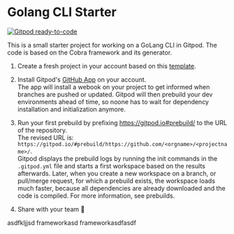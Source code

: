 # Golang CLI Starter

[![Gitpod ready-to-code](https://gitpod.io/button/open-in-gitpod.svg)](https://gitpod.io/from-referrer/)

This is a small starter project for working on a GoLang CLI in Gitpod. The code is based on the Cobra framework and its generator.

1. Create a fresh project in your account based on this [template](https://github.com/gitpod-io/golang-cli-starter/generate).

1. Install Gitpod's [GitHub App](https://github.com/apps/gitpod-io/installations/new) on your account.<br/>
The app will install a webook on your project to get informed when branches are pushed or updated. Gitpod will then prebuild your dev environments ahead of time, so noone has to wait for dependency installation and initialization anymore.

1. Run your first prebuild by prefixing https://gitpod.io#prebuild/ to the URL of the repository.<br/>
The revised URL is: `https://gitpod.io/#prebuild/https://github.com/<orgname>/<projectname>/`.<br/>
Gitpod displays the prebuild logs by running the init commands in the `.gitpod.yml` file and starts a first workspace based on the results afterwards. Later, when you create a new workspace on a branch, or pull/merge request, for which a prebuild exists, the workspace loads much faster, because all dependencies are already downloaded and the code is compiled. For more information, see prebuilds.

1. Share with your team 🚀


asdfkljjsd frameworkasd
frameworkasdfasdf